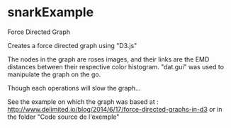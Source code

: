 # snarkExample
Force Directed Graph

Creates a force directed graph using "D3.js"

The nodes in the graph are roses images, and their links are the EMD distances between their respective color histogram.
"dat.gui" was used to manipulate the graph on the go.

Though each operations will slow the graph...

See the example on which the graph was based at : http://www.delimited.io/blog/2014/6/17/force-directed-graphs-in-d3
or in the folder "Code source de l'exemple"

